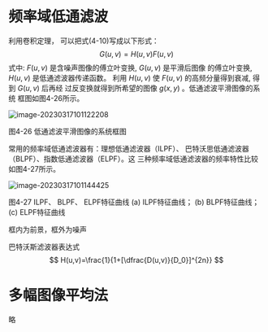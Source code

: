 # 频率域低通滤波

利用卷积定理， 可以把式(4-10)写成以下形式：
$$
G(u, v)=H(u, v) F(u, v)
$$
式中: $F(u, v)$ 是含噪声图像的傅立叶变换, $G(u, v)$ 是平滑后图像 的傅立叶变换, $H(u, v)$ 是低通滤波器传递函数。
利用 $H(u, v)$ 使 $F(u, v)$ 的高频分量得到衰减, 得到 $G(u, v)$ 后再经 过反变换就得到所希望的图像 $g(x, y)$ 。低通滤波平滑图像的系统 框图如图4-26所示。

![image-20230317101122208](https://mypic-1312707183.cos.ap-nanjing.myqcloud.com/image-20230317101122208.png)

图4-26 低通滤波平滑图像的系统框图

常用的频率域低通滤波器有：理想低通滤波器（ILPF）、 巴特沃思低通滤波器（BLPF）、指数低通滤波器（ELPF）。这 三种频率域低通滤波器的频率特性比较如图4-27所示。

![image-20230317101144425](https://mypic-1312707183.cos.ap-nanjing.myqcloud.com/image-20230317101144425.png)

图4-27 ILPF、 BLPF、 ELPF特征曲线
(a) ILPF特征曲线； (b) BLPF特征曲线； (c) ELPF特征曲线 

框内为前景，框外为噪声

巴特沃斯滤波器表达式
$$
H(u,v)=\frac{1}{1+[\dfrac{D(u,v)}{D_0}]^{2n}}
$$

# 多幅图像平均法

略